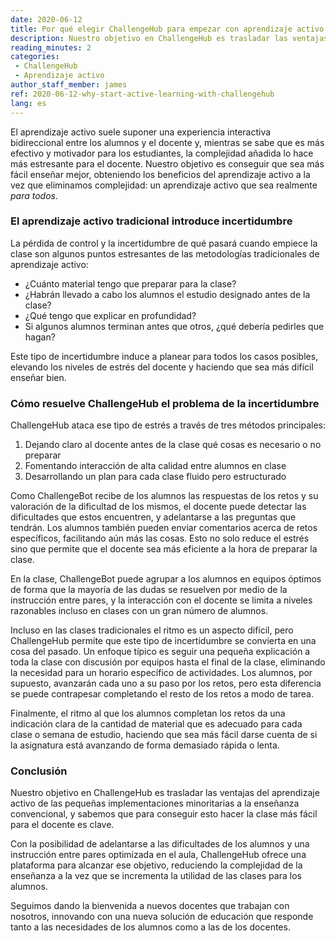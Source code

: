 ```yaml
---
date: 2020-06-12
title: Por qué elegir ChallengeHub para empezar con aprendizaje activo
description: Nuestro objetivo en ChallengeHub es trasladar las ventajas del aprendizaje activo de las pequeñas implementaciones minoritarias a la enseñanza convencional, y sabemos que para conseguir esto hacer la clase más fácil para el docente es clave.
reading_minutes: 2
categories:
 - ChallengeHub
 - Aprendizaje activo
author_staff_member: james
ref: 2020-06-12-why-start-active-learning-with-challengehub
lang: es
---
```


El aprendizaje activo suele suponer una experiencia interactiva bidireccional
entre los alumnos y el docente
y, mientras se sabe que es más efectivo y motivador para los estudiantes,
la complejidad añadida lo hace más estresante para el docente.
Nuestro objetivo es conseguir que sea más fácil enseñar mejor,
obteniendo los beneficios del aprendizaje activo a la vez que eliminamos complejidad:
un aprendizaje activo que sea realmente _para todos_.

### El aprendizaje activo tradicional introduce incertidumbre

La pérdida de control y la incertidumbre de qué pasará cuando empiece la clase son algunos puntos estresantes de las metodologías tradicionales de aprendizaje activo:

- ¿Cuánto material tengo que preparar para la clase?
- ¿Habrán llevado a cabo los alumnos el estudio designado antes de la clase?
- ¿Qué tengo que explicar en profundidad?
- Si algunos alumnos terminan antes que otros, ¿qué debería pedirles que hagan?

Este tipo de incertidumbre induce a planear para todos los casos posibles,
elevando los niveles de estrés del docente y haciendo que sea más difícil enseñar bien.

### Cómo resuelve ChallengeHub el problema de la incertidumbre

ChallengeHub ataca ese tipo de estrés a través de tres métodos principales:

1. Dejando claro al docente antes de la clase qué cosas es necesario o no preparar
1. Fomentando interacción de alta calidad entre alumnos en clase
1. Desarrollando un plan para cada clase fluido pero estructurado

Como ChallengeBot recibe de los alumnos las respuestas de los retos
y su valoración de la dificultad de los mismos,
el docente puede detectar las dificultades que estos encuentren,
y adelantarse a las preguntas que tendrán.
Los alumnos también pueden enviar comentarios acerca de retos específicos,
facilitando aún más las cosas.
Esto no solo reduce el estrés sino que permite que el docente sea más eficiente a la hora de  preparar la clase.

En la clase, ChallengeBot puede agrupar a los alumnos en equipos óptimos de forma que
la mayoría de las dudas se resuelven por medio de la instrucción entre pares,
y la interacción con el docente se limita a niveles razonables
incluso en clases con un gran número de alumnos.

Incluso en las clases tradicionales el ritmo es un aspecto difícil,
pero ChallengeHub permite que este tipo de incertidumbre se convierta en una cosa del pasado.
Un enfoque típico es seguir una pequeña explicación a toda la clase con
discusión por equipos hasta el final de la clase,
eliminando la necesidad para un horario específico de actividades.
Los alumnos, por supuesto, avanzarán cada uno a su paso por los retos,
pero esta diferencia se puede contrapesar completando el resto de los retos a modo de tarea.

Finalmente, el ritmo al que los alumnos completan los retos da una indicación clara
de la cantidad de material que es adecuado para cada clase o semana de estudio,
haciendo que sea más fácil darse cuenta de si la asignatura está avanzando de forma demasiado rápida o lenta.

### Conclusión

Nuestro objetivo en ChallengeHub es trasladar las ventajas del aprendizaje activo
de las pequeñas implementaciones minoritarias a la enseñanza convencional,
y sabemos que para conseguir esto hacer la clase más fácil para el docente es clave.

Con la posibilidad de adelantarse a las dificultades de los alumnos y una instrucción entre pares optimizada en el aula,
ChallengeHub ofrece una plataforma para alcanzar ese objetivo,
reduciendo la complejidad de la enseñanza a la vez que se incrementa
la utilidad de las clases para los alumnos.

Seguimos dando la bienvenida a nuevos docentes que trabajan con nosotros,
innovando con una nueva solución de educación que
responde tanto a las necesidades de los alumnos como a las de los docentes.
